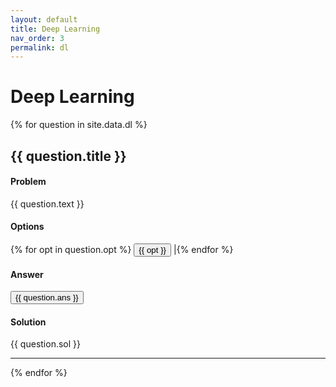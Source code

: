 ```yaml
---
layout: default
title: Deep Learning
nav_order: 3
permalink: dl
---
```


# Deep Learning

{% for question in site.data.dl %}

## {{ question.title }}

#### Problem
{{ question.text }}

#### Options
{% for opt in question.opt %}
<button type="button" class="btn btn-light active w-100 text-left">{{ opt }}</button> |{% endfor %}

#### Answer
<button type="button" class="btn btn-light active w-100 text-left"> {{ question.ans }} </button>

#### Solution
{{ question.sol }}

---

{% endfor %} 